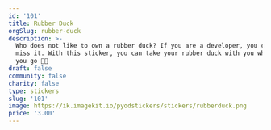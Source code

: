 ```yaml
---
id: '101'
title: Rubber Duck
orgSlug: rubber-duck
description: >-
  Who does not like to own a rubber duck? If you are a developer, you cannot
  miss it. With this sticker, you can take your rubber duck with you wherever
  you go 🐥🦆
draft: false
community: false
charity: false
type: stickers
slug: '101'
image: https://ik.imagekit.io/pyodstickers/stickers/rubberduck.png
price: '3.00'
---
```

